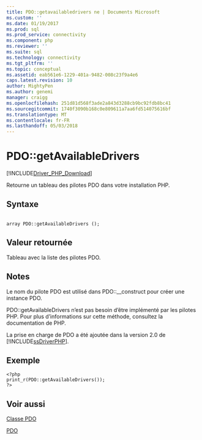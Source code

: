```yaml
---
title: PDO::getavailabledrivers ne | Documents Microsoft
ms.custom: ''
ms.date: 01/19/2017
ms.prod: sql
ms.prod_service: connectivity
ms.component: php
ms.reviewer: ''
ms.suite: sql
ms.technology: connectivity
ms.tgt_pltfrm: ''
ms.topic: conceptual
ms.assetid: eab561e6-1229-401a-9482-008c23f9a4e6
caps.latest.revision: 10
author: MightyPen
ms.author: genemi
manager: craigg
ms.openlocfilehash: 251d81d568f3ade2a843d3288cb9bc92fdb8bc41
ms.sourcegitcommit: 1740f3090b168c0e809611a7aa6fd514075616bf
ms.translationtype: MT
ms.contentlocale: fr-FR
ms.lasthandoff: 05/03/2018
---
```

# <a name="pdogetavailabledrivers"></a>PDO::getAvailableDrivers
[!INCLUDE[Driver_PHP_Download](../../includes/driver_php_download.md)]

Retourne un tableau des pilotes PDO dans votre installation PHP.  
  
## <a name="syntax"></a>Syntaxe  
  
```  
  
array PDO::getAvailableDrivers ();  
```  
  
## <a name="return-value"></a>Valeur retournée  
Tableau avec la liste des pilotes PDO.  
  
## <a name="remarks"></a>Notes  
Le nom du pilote PDO est utilisé dans PDO::__construct pour créer une instance PDO.  
  
PDO::getAvailableDrivers n’est pas besoin d’être implémenté par les pilotes PHP. Pour plus d’informations sur cette méthode, consultez la documentation de PHP.  
  
La prise en charge de PDO a été ajoutée dans la version 2.0 de [!INCLUDE[ssDriverPHP](../../includes/ssdriverphp_md.md)].  
  
## <a name="example"></a>Exemple  
  
```  
<?php  
print_r(PDO::getAvailableDrivers());  
?>  
```  
  
## <a name="see-also"></a>Voir aussi  
[Classe PDO](../../connect/php/pdo-class.md)

[PDO](http://php.net/manual/book.pdo.php)  
  

